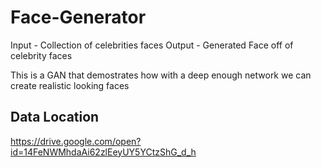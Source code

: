 # Face-Generator
Input - Collection of celebrities faces
Output - Generated Face off of celebrity faces

This is a GAN that demostrates how with a deep enough network we can create realistic looking faces

## Data Location
https://drive.google.com/open?id=14FeNWMhdaAi62zlEeyUY5YCtzShG_d_h
